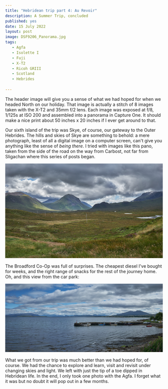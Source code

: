 ```yaml
---
title: "Hebridean trip part 4: Au Revoir"
description: A Summer Trip, concluded
published: yes
date: 15 July 2022
layout: post
image: DSF9206_Panorama.jpg
tags:
   - Agfa
   - Isolette I
   - Fuji
   - X-T2
   - Ricoh GRIII
   - Scotland
   - Hebrides

---
```


The header image will give you a sense of what we had hoped for when we headed North on our holiday. That image is actually a stitch of 8 images taken with the X-T2 and 35mm f/2 lens. Each image was exposed at f/8, 1/125s at ISO 200 and assembled into a panorama in Capture One. It should make a nice print about 50 inches x 20 inches if I ever get around to that.

Our sixth island of the trip was Skye, of course, our gateway to the Outer Hebrides. The hills and skies of Skye are something to behold: a mere photograph, least of all a digital image on a computer screen, can't give you anything like the sense of *being there*. I tried with images like this pano, taken from the side of the road on the way from Carbost, not far from Sligachan where this series of posts began.

![](/img/DSF9283_Panorama.jpg)

The Broadford Co-Op was full of surprises. The cheapest diesel I've bought for weeks, and the right range of snacks for the rest of the journey home. Oh, and this view from the car park:

![](/img/DSF9289_Panorama.jpg)

What we got from our trip was much better than we had hoped for, of course. We had the chance to explore and learn, visit and revisit under changing skies and light. We left with just the tip of a toe dipped in Hebridean life. In the end, I only took one photo with the Agfa. I forget what it was but no doubt it will pop out in a few months.